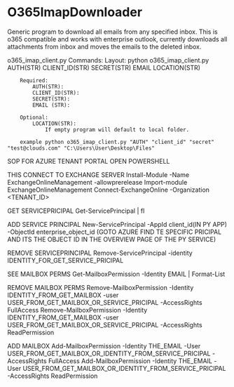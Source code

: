# O365ImapDownloader
Generic program to download all emails from any specified inbox. This is o365 compatible and works with enterprise outlook, currently downloads all attachments from inbox and moves the emails to the deleted inbox.



o365_imap_client.py Commands: Layout: python o365_imap_client.py AUTH(STR) CLIENT_ID(STR) SECRET(STR) EMAIL LOCATION(STR)

        Required:  
            AUTH(STR):
            CLIENT_ID(STR):
            SECRET(STR):
            EMAIL (STR):

        Optional:
            LOCATION(STR):
                If empty program will default to local folder.

        example python o365_imap_client.py "AUTH" "client_id" "secret" "test@clouds.com" "C:\Users\User\Desktop\Files"







SOP FOR AZURE TENANT PORTAL 
OPEN POWERSHELL
 
THIS CONNECT TO EXCHANGE SERVER
Install-Module -Name ExchangeOnlineManagement -allowprerelease
Import-module ExchangeOnlineManagement 
Connect-ExchangeOnline -Organization <TENANT_ID>
 
GET SERVICEPRICIPAL
Get-ServicePrincipal | fl
 
ADD SERVICE PRINCIPAL
New-ServicePrincipal -AppId client_id(IN PY APP) -ObjectId enterprise_object_id (GOTO AZURE FIND TE SPECIFIC PRICIPAL AND ITS THE OBJECT ID IN THE OVERVIEW PAGE OF THE PY SERVICE)
 
REMOVE SERVICEPRINCIPAL
Remove-ServicePrincipal  -identity IDENTITY_FOR_GET_SERVICE_PRICIPAL
 
SEE MAILBOX PERMS
Get-MailboxPermission -Identity EMAIL | Format-List
 
REMOVE MAILBOX PERMS
Remove-MailboxPermission -Identity IDENTITY_FROM_GET_MAILBOX -user USER_FROM_GET_MAILBOX_OR_SERVICE_PRICIPAL  -AccessRights FullAccess
Remove-MailboxPermission -Identity IDENTITY_FROM_GET_MAILBOX -user USER_FROM_GET_MAILBOX_OR_SERVICE_PRICIPAL  -AccessRights ReadPermission
 
ADD MAILBOX 
Add-MailboxPermission -Identity THE_EMAIL  -User USER_FROM_GET_MAILBOX_OR_IDENTITY_FROM_SERVICE_PRICIPAL  -AccessRights FullAccess
Add-MailboxPermission -Identity THE_EMAIL  -User USER_FROM_GET_MAILBOX_OR_IDENTITY_FROM_SERVICE_PRICIPAL  -AccessRights ReadPermission

